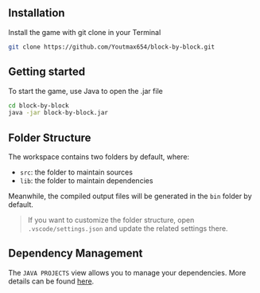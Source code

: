 ## Installation

Install the game with git clone in your Terminal

```bash
git clone https://github.com/Youtmax654/block-by-block.git
```

## Getting started

To start the game, use Java to open the .jar file

```bash
cd block-by-block
java -jar block-by-block.jar
```

## Folder Structure

The workspace contains two folders by default, where:

- `src`: the folder to maintain sources
- `lib`: the folder to maintain dependencies

Meanwhile, the compiled output files will be generated in the `bin` folder by default.

> If you want to customize the folder structure, open `.vscode/settings.json` and update the related settings there.

## Dependency Management

The `JAVA PROJECTS` view allows you to manage your dependencies. More details can be found [here](https://github.com/microsoft/vscode-java-dependency#manage-dependencies).
